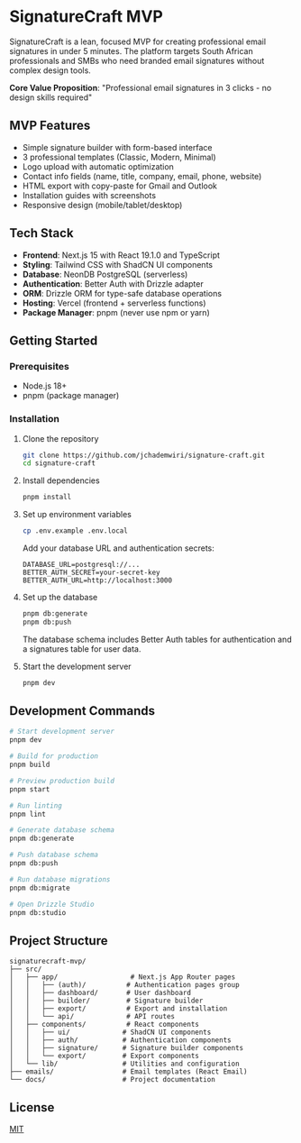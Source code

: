 # SignatureCraft MVP

SignatureCraft is a lean, focused MVP for creating professional email signatures in under 5 minutes. The platform targets South African professionals and SMBs who need branded email signatures without complex design tools.

**Core Value Proposition**: "Professional email signatures in 3 clicks - no design skills required"

## MVP Features

- Simple signature builder with form-based interface
- 3 professional templates (Classic, Modern, Minimal)
- Logo upload with automatic optimization
- Contact info fields (name, title, company, email, phone, website)
- HTML export with copy-paste for Gmail and Outlook
- Installation guides with screenshots
- Responsive design (mobile/tablet/desktop)

## Tech Stack

- **Frontend**: Next.js 15 with React 19.1.0 and TypeScript
- **Styling**: Tailwind CSS with ShadCN UI components
- **Database**: NeonDB PostgreSQL (serverless)
- **Authentication**: Better Auth with Drizzle adapter
- **ORM**: Drizzle ORM for type-safe database operations
- **Hosting**: Vercel (frontend + serverless functions)
- **Package Manager**: pnpm (never use npm or yarn)

## Getting Started

### Prerequisites

- Node.js 18+
- pnpm (package manager)

### Installation

1. Clone the repository
   ```bash
   git clone https://github.com/jchademwiri/signature-craft.git
   cd signature-craft
   ```

2. Install dependencies
   ```bash
   pnpm install
   ```

3. Set up environment variables
   ```bash
   cp .env.example .env.local
   ```
   
   Add your database URL and authentication secrets:
   ```env
   DATABASE_URL=postgresql://...
   BETTER_AUTH_SECRET=your-secret-key
   BETTER_AUTH_URL=http://localhost:3000
   ```

4. Set up the database
   ```bash
   pnpm db:generate
   pnpm db:push
   ```
   
   The database schema includes Better Auth tables for authentication and a signatures table for user data.

5. Start the development server
   ```bash
   pnpm dev
   ```

## Development Commands

```bash
# Start development server
pnpm dev

# Build for production
pnpm build

# Preview production build
pnpm start

# Run linting
pnpm lint

# Generate database schema
pnpm db:generate

# Push database schema
pnpm db:push

# Run database migrations
pnpm db:migrate

# Open Drizzle Studio
pnpm db:studio
```

## Project Structure

```
signaturecraft-mvp/
├── src/
│   ├── app/                  # Next.js App Router pages
│   │   ├── (auth)/          # Authentication pages group
│   │   ├── dashboard/       # User dashboard
│   │   ├── builder/         # Signature builder
│   │   ├── export/          # Export and installation
│   │   └── api/             # API routes
│   ├── components/          # React components
│   │   ├── ui/             # ShadCN UI components
│   │   ├── auth/           # Authentication components
│   │   ├── signature/      # Signature builder components
│   │   └── export/         # Export components
│   └── lib/                # Utilities and configuration
├── emails/                 # Email templates (React Email)
└── docs/                   # Project documentation
```

## License

[MIT](LICENSE)